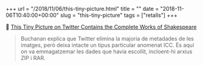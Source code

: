 +++
url = "/2018/11/06/this-tiny-picture.html"
title = ""
date = "2018-11-06T10:40:00+00:00"
slug = "this-tiny-picture"
tags = ["retalls"]
+++

📎 [This Tiny Picture on Twitter Contains the Complete Works of Shakespeare](https://motherboard.vice.com/en_us/article/bj4wxm/tiny-picture-twitter-complete-works-of-shakespeare-steganography)

> Buchanan explica que Twitter elimina la majoria de metadades de les imatges, però deixa intacte un tipus particular anomenat ICC. És aquí on va emmagatzemar les dades que havia escollit, incloent-hi arxius ZIP i RAR.
